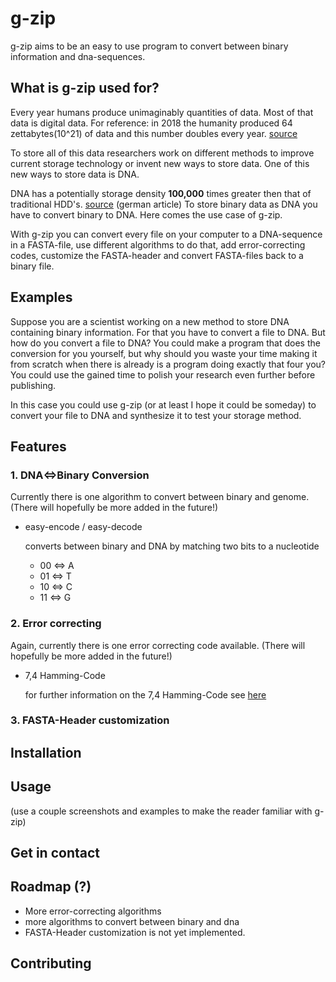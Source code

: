 # **g-zip**

g-zip aims to be an easy to use program to convert between binary information and dna-sequences.

## **What is g-zip used for?**
Every year humans produce unimaginably quantities of data. Most of that data is digital data.
For reference: in 2018 the humanity produced 64 zettabytes(10^21) of data and this number doubles every year. [source](https://rivery.io/blog/big-data-statistics-how-much-data-is-there-in-the-world/)

To store all of this data researchers work on different methods to improve current storage technology or invent new ways to store data. One of this new ways to store data is DNA.

DNA has a potentially storage density **100,000** times greater then that of traditional HDD's. [source](https://www.derstandard.de/story/2000077616743/bioinformatiker-dna-speicher-kann-man-nicht-hacken) (german article) To store binary data as DNA you have to convert binary to DNA. Here comes the use case of g-zip.

With g-zip you can convert every file on your computer to a DNA-sequence in a FASTA-file, use different algorithms to do that, add error-correcting codes, customize the FASTA-header and convert FASTA-files back to a binary file.

## **Examples**
Suppose you are a scientist working on a new method to store DNA containing binary information. For that you have to convert a file to DNA. But how do you convert a file to DNA? You could make a program that does the conversion for you yourself, but why should you waste your time making it from scratch when there is already is a program doing exactly that four you? You could use the gained time to polish your research even further before publishing.

In this case you could use g-zip (or at least I hope it could be someday) to convert your file to DNA and synthesize it to test your storage method.

## **Features**
### **1. DNA⇔Binary Conversion**
Currently there is one algorithm to convert between binary and genome. (There will hopefully be more added in the future!)
- easy-encode / easy-decode

    converts between binary and DNA by matching two bits to a nucleotide
    - 00 ⇔ A
    - 01 ⇔ T
    - 10 ⇔ C
    - 11 ⇔ G

### **2. Error correcting**
Again, currently there is one error correcting code available. (There will hopefully be more added in the future!)
- 7,4 Hamming-Code

    for further information on the 7,4 Hamming-Code see [here](https://en.wikipedia.org/wiki/Hamming(7,4))

### **3. FASTA-Header customization**


## **Installation**

## **Usage**
(use a couple screenshots and examples to make the reader familiar with g-zip)

## **Get in contact**

## **Roadmap (?)**
* More error-correcting algorithms
* more algorithms to convert between binary and dna
* FASTA-Header customization is not yet implemented.

## **Contributing**

